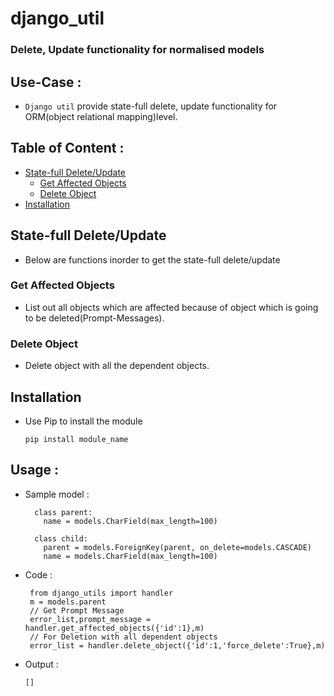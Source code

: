 # django_util
### Delete, Update functionality for normalised models


## Use-Case : 

  * `Django util` provide state-full delete, update functionality for ORM(object relational mapping)level.
  
## Table of Content :
  
  * [State-full Delete/Update](#statefull)
     * [Get Affected Objects](#get-affected-objects)
     * [Delete Object](#delete-object)
  * [Installation](#installation)


## State-full Delete/Update
  * Below are functions inorder to get the state-full delete/update 
  ### Get Affected Objects
   * List out all objects which are affected because of object which is going to be deleted(Prompt-Messages).
  ### Delete Object
   * Delete object with all the dependent objects. 
   
## Installation
  * Use Pip to install the module
    ```
    pip install module_name
    ```
## Usage :
  * Sample model : 
      
          class parent:
            name = models.CharField(max_length=100)
            
          class child:
            parent = models.ForeignKey(parent, on_delete=models.CASCADE) 
            name = models.CharField(max_length=100)
  
  * Code :
         
         from django_utils import handler
         m = models.parent
         // Get Prompt Message
         error_list,prompt_message = handler.get_affected_objects({'id':1},m)
         // For Deletion with all dependent objects
         error_list = handler.delete_object({'id':1,'force_delete':True},m)
         
  * Output :
        
        []
      
         
          
    
    
